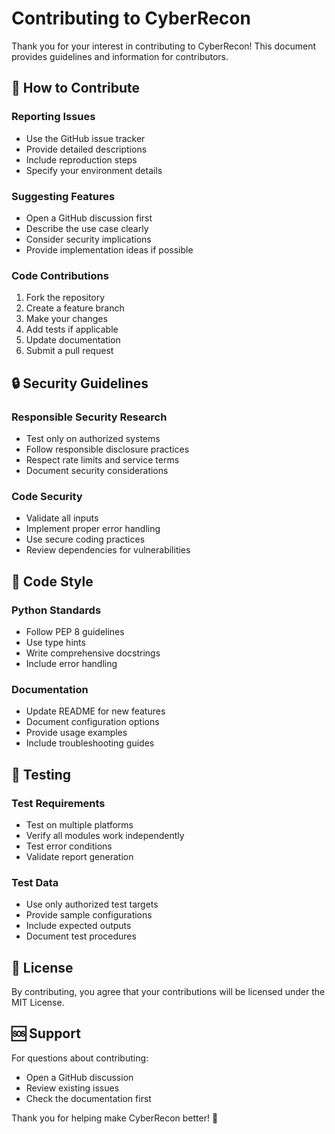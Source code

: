 # Contributing to CyberRecon

Thank you for your interest in contributing to CyberRecon! This document provides guidelines and information for contributors.

## 🤝 How to Contribute

### Reporting Issues
- Use the GitHub issue tracker
- Provide detailed descriptions
- Include reproduction steps
- Specify your environment details

### Suggesting Features
- Open a GitHub discussion first
- Describe the use case clearly
- Consider security implications
- Provide implementation ideas if possible

### Code Contributions
1. Fork the repository
2. Create a feature branch
3. Make your changes
4. Add tests if applicable
5. Update documentation
6. Submit a pull request

## 🔒 Security Guidelines

### Responsible Security Research
- Test only on authorized systems
- Follow responsible disclosure practices
- Respect rate limits and service terms
- Document security considerations

### Code Security
- Validate all inputs
- Implement proper error handling
- Use secure coding practices
- Review dependencies for vulnerabilities

## 📝 Code Style

### Python Standards
- Follow PEP 8 guidelines
- Use type hints
- Write comprehensive docstrings
- Include error handling

### Documentation
- Update README for new features
- Document configuration options
- Provide usage examples
- Include troubleshooting guides

## 🧪 Testing

### Test Requirements
- Test on multiple platforms
- Verify all modules work independently
- Test error conditions
- Validate report generation

### Test Data
- Use only authorized test targets
- Provide sample configurations
- Include expected outputs
- Document test procedures

## 📄 License

By contributing, you agree that your contributions will be licensed under the MIT License.

## 🆘 Support

For questions about contributing:
- Open a GitHub discussion
- Review existing issues
- Check the documentation first

Thank you for helping make CyberRecon better! 🚀
